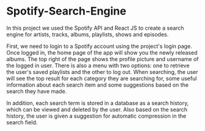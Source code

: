 # Spotify-Search-Engine
In this project we used the Spotify API and React JS to create a search engine for artists, tracks, albums, playlists, shows and episodes. 

First, we need to login to a Spotify account using the project's login page. Once logged in, the home page of the app will show you the newly released albums. The top right of the page shows the profile picture and username of the logged in user. There is also a menu with two options: one to retrieve the user's saved playlists and the other to log out. When searching, the user will see the top result for each category they are searching for, some useful information about each search item and some suggestions based on the search they have made.

In addition, each search term is stored in a database as a search history, which can be viewed and deleted by the user. Also based on the search history, the user is given a suggestion for automatic compression in the search field.  
